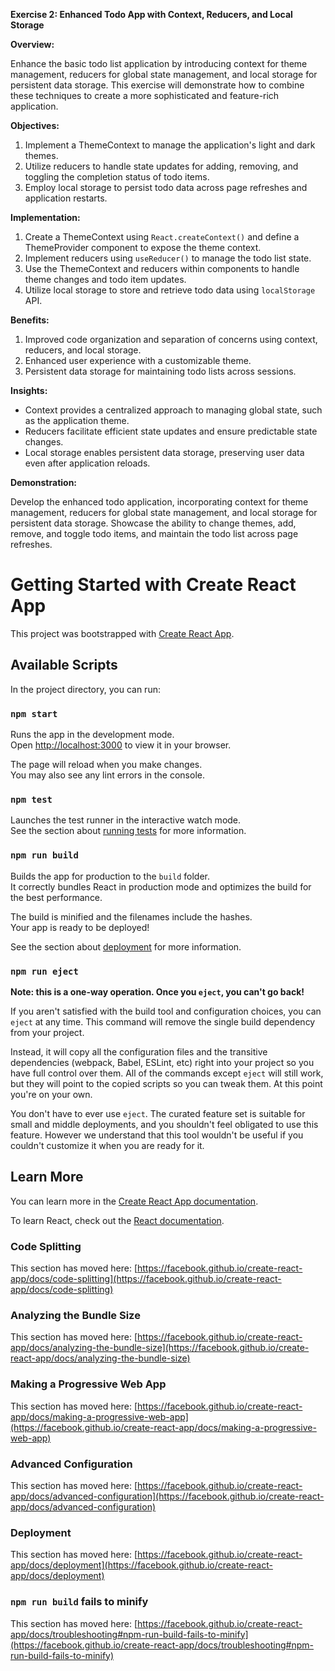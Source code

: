 **Exercise 2: Enhanced Todo App with Context, Reducers, and Local Storage**

**Overview:**

Enhance the basic todo list application by introducing context for theme management, reducers for global state management, and local storage for persistent data storage. This exercise will demonstrate how to combine these techniques to create a more sophisticated and feature-rich application.

**Objectives:**

1. Implement a ThemeContext to manage the application's light and dark themes.
2. Utilize reducers to handle state updates for adding, removing, and toggling the completion status of todo items.
3. Employ local storage to persist todo data across page refreshes and application restarts.

**Implementation:**

1. Create a ThemeContext using `React.createContext()` and define a ThemeProvider component to expose the theme context.
2. Implement reducers using `useReducer()` to manage the todo list state.
3. Use the ThemeContext and reducers within components to handle theme changes and todo item updates.
4. Utilize local storage to store and retrieve todo data using `localStorage` API.

**Benefits:**

1. Improved code organization and separation of concerns using context, reducers, and local storage.
2. Enhanced user experience with a customizable theme.
3. Persistent data storage for maintaining todo lists across sessions.

**Insights:**

- Context provides a centralized approach to managing global state, such as the application theme.
- Reducers facilitate efficient state updates and ensure predictable state changes.
- Local storage enables persistent data storage, preserving user data even after application reloads.

**Demonstration:**

Develop the enhanced todo application, incorporating context for theme management, reducers for global state management, and local storage for persistent data storage. Showcase the ability to change themes, add, remove, and toggle todo items, and maintain the todo list across page refreshes.
# Getting Started with Create React App

This project was bootstrapped with [Create React App](https://github.com/facebook/create-react-app).

## Available Scripts

In the project directory, you can run:

### `npm start`

Runs the app in the development mode.\
Open [http://localhost:3000](http://localhost:3000) to view it in your browser.

The page will reload when you make changes.\
You may also see any lint errors in the console.

### `npm test`

Launches the test runner in the interactive watch mode.\
See the section about [running tests](https://facebook.github.io/create-react-app/docs/running-tests) for more information.

### `npm run build`

Builds the app for production to the `build` folder.\
It correctly bundles React in production mode and optimizes the build for the best performance.

The build is minified and the filenames include the hashes.\
Your app is ready to be deployed!

See the section about [deployment](https://facebook.github.io/create-react-app/docs/deployment) for more information.

### `npm run eject`

**Note: this is a one-way operation. Once you `eject`, you can't go back!**

If you aren't satisfied with the build tool and configuration choices, you can `eject` at any time. This command will remove the single build dependency from your project.

Instead, it will copy all the configuration files and the transitive dependencies (webpack, Babel, ESLint, etc) right into your project so you have full control over them. All of the commands except `eject` will still work, but they will point to the copied scripts so you can tweak them. At this point you're on your own.

You don't have to ever use `eject`. The curated feature set is suitable for small and middle deployments, and you shouldn't feel obligated to use this feature. However we understand that this tool wouldn't be useful if you couldn't customize it when you are ready for it.

## Learn More

You can learn more in the [Create React App documentation](https://facebook.github.io/create-react-app/docs/getting-started).

To learn React, check out the [React documentation](https://reactjs.org/).

### Code Splitting

This section has moved here: [https://facebook.github.io/create-react-app/docs/code-splitting](https://facebook.github.io/create-react-app/docs/code-splitting)

### Analyzing the Bundle Size

This section has moved here: [https://facebook.github.io/create-react-app/docs/analyzing-the-bundle-size](https://facebook.github.io/create-react-app/docs/analyzing-the-bundle-size)

### Making a Progressive Web App

This section has moved here: [https://facebook.github.io/create-react-app/docs/making-a-progressive-web-app](https://facebook.github.io/create-react-app/docs/making-a-progressive-web-app)

### Advanced Configuration

This section has moved here: [https://facebook.github.io/create-react-app/docs/advanced-configuration](https://facebook.github.io/create-react-app/docs/advanced-configuration)

### Deployment

This section has moved here: [https://facebook.github.io/create-react-app/docs/deployment](https://facebook.github.io/create-react-app/docs/deployment)

### `npm run build` fails to minify

This section has moved here: [https://facebook.github.io/create-react-app/docs/troubleshooting#npm-run-build-fails-to-minify](https://facebook.github.io/create-react-app/docs/troubleshooting#npm-run-build-fails-to-minify)
